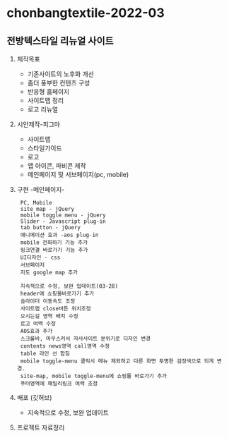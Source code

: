 # chonbangtextile-2022-03
## 전방텍스타일 리뉴얼 사이트
1. 제작목표
    - 기존사이트의 노후화 개선
    - 좀더 풍부한 컨텐츠 구성
    - 반응형 홈페이지
    - 사이트맵 정리
    - 로고 리뉴얼

2. 시안제작-피그마
    - 사이트맵
    - 스타일가이드
    - 로고
    - 앱 아이콘, 파비콘 제작
    - 메인페이지 및 서브페이지(pc, mobile)

3. 구현
    -메인페이지-

        PC, Mobile
        site map - jQuery
        mobile toggle menu - jQuery
        Slider - Javascript plug-in
        tab button - jQuery
        애니메이션 효과 -aos plug-in
        mobile 전화하기 기능 추가
        링크연결 바로가기 기능 추가
        UI디자인 - css
        서브페이지
        지도 google map 추가

        지속적으로 수정, 보완 업데이트(03-28)
        header에 쇼핑몰바로가기 추가
        슬라이더 이동속도 조정
        사이트맵 close버튼 위치조정
        오시는길 영역 배치 수정
        로고 여백 수정
        AOS효과 추가
        스크롤바, 마우스커서 자사사이트 분위기로 디자인 변경
        contents news영역 call영역 수정
        table 라인 선 합침
        mobile toggle-menu 클릭시 메뉴 제외하고 다른 화면 투명한 검정색으로 되게 변경.
        site-map, mobile toggle-menu에 쇼핑몰 바로가기 추가
        푸터영역에 패밀리링크 여백 조정

4. 배포 (깃허브)
    - 지속적으로 수정, 보완 업데이트

5. 프로젝트 자료정리
